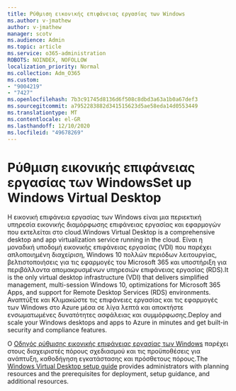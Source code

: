 ```yaml
---
title: Ρύθμιση εικονικής επιφάνειας εργασίας των Windows
ms.author: v-jmathew
author: v-jmathew
manager: scotv
ms.audience: Admin
ms.topic: article
ms.service: o365-administration
ROBOTS: NOINDEX, NOFOLLOW
localization_priority: Normal
ms.collection: Adm_O365
ms.custom:
- "9004219"
- "7427"
ms.openlocfilehash: 7b3c91745d8136d6f508c8dbd3a63a1b0a67def3
ms.sourcegitcommit: a7952283882d341515623d5ae58eda14d0553449
ms.translationtype: MT
ms.contentlocale: el-GR
ms.lasthandoff: 12/10/2020
ms.locfileid: "49678269"
---
```

# <a name="set-up-windows-virtual-desktop"></a><span data-ttu-id="37708-102">Ρύθμιση εικονικής επιφάνειας εργασίας των Windows</span><span class="sxs-lookup"><span data-stu-id="37708-102">Set up Windows Virtual Desktop</span></span>

<span data-ttu-id="37708-103">Η εικονική επιφάνεια εργασίας των Windows είναι μια περιεκτική υπηρεσία εικονικής διαμόρφωσης επιφάνειας εργασίας και εφαρμογών που εκτελείται στο cloud.</span><span class="sxs-lookup"><span data-stu-id="37708-103">Windows Virtual Desktop is a comprehensive desktop and app virtualization service running in the cloud.</span></span> <span data-ttu-id="37708-104">Είναι η μοναδική υποδομή εικονικής επιφάνειας εργασίας (VDI) που παρέχει απλοποιημένη διαχείριση, Windows 10 πολλών περιόδων λειτουργίας, βελτιστοποιήσεις για τις εφαρμογές του Microsoft 365 και υποστήριξη για περιβάλλοντα απομακρυσμένων υπηρεσιών επιφάνειας εργασίας (RDS).</span><span class="sxs-lookup"><span data-stu-id="37708-104">It is the only virtual desktop infrastructure (VDI) that delivers simplified management, multi-session Windows 10, optimizations for Microsoft 365 Apps, and support for Remote Desktop Services (RDS) environments.</span></span> <span data-ttu-id="37708-105">Αναπτύξτε και Κλιμακώστε τις επιφάνειες εργασίας και τις εφαρμογές των Windows στο Azure μέσα σε λίγα λεπτά και αποκτήστε ενσωματωμένες δυνατότητες ασφάλειας και συμμόρφωσης.</span><span class="sxs-lookup"><span data-stu-id="37708-105">Deploy and scale your Windows desktops and apps to Azure in minutes and get built-in security and compliance features.</span></span>

<span data-ttu-id="37708-106">Ο [Οδηγός ρύθμισης εικονικής επιφάνειας εργασίας των Windows](https://go.microsoft.com/fwlink/?linkid=2146236) παρέχει στους διαχειριστές πόρους σχεδιασμού και τις προϋποθέσεις για ανάπτυξη, καθοδήγηση εγκατάστασης και πρόσθετους πόρους.</span><span class="sxs-lookup"><span data-stu-id="37708-106">The [Windows Virtual Desktop setup guide](https://go.microsoft.com/fwlink/?linkid=2146236) provides administrators with planning resources and the prerequisites for deployment, setup guidance, and additional resources.</span></span>
